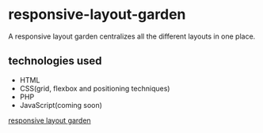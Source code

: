 
# responsive-layout-garden

A responsive layout garden centralizes all the different layouts in one place. 

## technologies used

- HTML
- CSS(grid, flexbox and positioning techniques)
- PHP
- JavaScript(coming soon)

[responsive layout garden](https://peprojects.dev/alpha-1/mprizzuto/projects/responsive-layout-garden)
